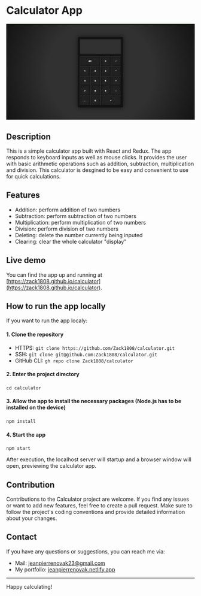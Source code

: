 # Calculator App

<p align="center"><img src="./public/calculator_preveiw.png" alt="Preview of the calculator app" /></p>

## Description

This is a simple calculator app built with React and Redux. The app responds to keyboard inputs as well as mouse clicks. It provides the user with basic arithmetic operations such as addition, subtraction, multiplication and division. This calculator is desgined to be easy and convenient to use for quick calculations.

## Features

- Addition: perform addition of two numbers
- Subtraction: perform subtraction of two numbers
- Multiplication: perform multiplication of two numbers
- Division: perform division of two numbers
- Deleting: delete the number currently being inputed
- Clearing: clear the whole calculator "display"

## Live demo

You can find the app up and running at [https://zack1808.github.io/calculator](https://zack1808.github.io/calculator).

## How to run the app locally

If you want to run the app localy:

#### 1. Clone the repository

- HTTPS: `git clone https://github.com/Zack1808/calculator.git`
- SSH: `git clone git@github.com:Zack1808/calculator.git`
- GitHub CLI: `gh repo clone Zack1808/calculator`

#### 2. Enter the project directory

`cd calculator`

#### 3. Allow the app to install the necessary packages (Node.js has to be installed on the device)

`npm install`

#### 4. Start the app

`npm start`

After execution, the localhost server will startup and a browser window will open, previewing the calculator app.

## Contribution

Contributions to the Calculator project are welcome. If you find any issues or want to add new features, feel free to create a pull request. Make sure to follow the project's coding conventions and provide detailed information about your changes.

## Contact

If you have any questions or suggestions, you can reach me via:

- Mail: jeanpierrenovak23@gmail.com
- My portfolio: [jeanpierrenovak.netlify.app](https://jeanpierrenovak.netlify.app)

---

Happy calculating!
